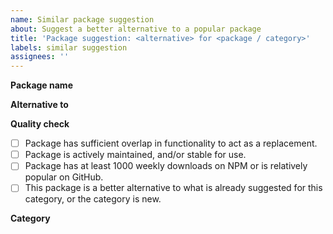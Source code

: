 ```yaml
---
name: Similar package suggestion
about: Suggest a better alternative to a popular package
title: 'Package suggestion: <alternative> for <package / category>'
labels: similar suggestion
assignees: ''
---
```


**Package name**

**Alternative to**

<!-- Name popular package(s) this package is an alternative to. -->

**Quality check**

<!-- Make sure all these factors are considered to improve chance for acceptence -->

- [ ] Package has sufficient overlap in functionality to act as a replacement.
- [ ] Package is actively maintained, and/or stable for use.
- [ ] Package has at least 1000 weekly downloads on NPM or is relatively popular on GitHub.
- [ ] This package is a better alternative to what is already suggested for this category, or the category is new.

**Category**

<!-- Suggest an existing/new category that this package belongs to. Eg. Date Time formatting, Natural language processing etc. See - 

https://github.com/pastelsky/bundlephobia/blob/bundlephobia/server/middlewares/similar-packages/fixtures.js 

for a list of existing packages and categories.
